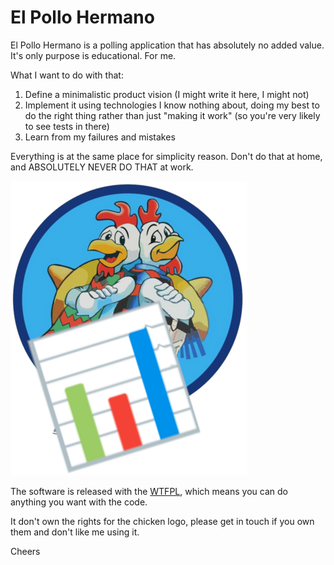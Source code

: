 # El Pollo Hermano

El Pollo Hermano is a polling application that has absolutely no added value. It's only purpose is educational. For me.

What I want to do with that:

1. Define a minimalistic product vision (I might write it here, I might not)
2. Implement it using technologies I know nothing about, doing my best to do the right thing rather than just "making it work" (so you're very likely to see tests in there)
3. Learn from my failures and mistakes

Everything is at the same place for simplicity reason. Don't do that at home, and ABSOLUTELY NEVER DO THAT at work.

![logo.png](logo.png)

The software is released with the [WTFPL](LICENCE), which means you can do anything you want with the code. 

It don't own the rights for the chicken logo, please get in touch if you own them and don't like me using it.

Cheers
